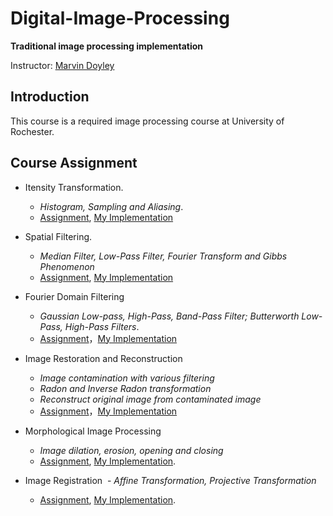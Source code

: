 # Digital-Image-Processing

**Traditional image processing implementation** 

Instructor: [Marvin Doyley](http://www.ece.rochester.edu/people/faculty/doyley_marvin/index.html)

## Introduction 
This course is a required image processing course at University of Rochester. 

## Course Assignment

- Itensity Transformation. 
  - *Histogram, Sampling and Aliasing*. 
  - [Assignment](https://github.com/Bato803/Digital-Image-Processing/blob/master/Itensity-Transformation/HW2_Fall2015.pdf), [My Implementation](https://github.com/Bato803/Digital-Image-Processing/blob/master/Itensity-Transformation/HomeWork2.ipynb)
  
- Spatial Filtering. 
  - *Median Filter, Low-Pass Filter, Fourier Transform and Gibbs Phenomenon* 
  - [Assignment](https://github.com/Bato803/Digital-Image-Processing/blob/master/Spatial-Filtering/DIP_HW3.pdf), [My Implementation](https://github.com/Bato803/Digital-Image-Processing/blob/master/Spatial-Filtering/HW3-Spatial%20Domain%20Filtering.ipynb)
  
- Fourier Domain Filtering
  - *Gaussian Low-pass, High-Pass, Band-Pass Filter; Butterworth Low-Pass, High-Pass Filters*. 
  - [Assignment](https://github.com/Bato803/Digital-Image-Processing/blob/master/Fourier-Domain-Filtering/ECE447_Fall2015_HW4.pdf)，[My Implementation](https://github.com/Bato803/Digital-Image-Processing/blob/master/Fourier-Domain-Filtering/HomeWork%204.ipynb)
  
 - Image Restoration and Reconstruction
    - *Image contamination with various filtering*
    - *Radon and Inverse Radon transformation*
    - *Reconstruct original image from contaminated image*
    - [Assignment](https://github.com/Bato803/Digital-Image-Processing/blob/master/Image-Restoration-Reconstruction/ECE447_Fall2015_HW5.pdf)，[My Implementation](https://github.com/Bato803/Digital-Image-Processing/blob/master/Image-Restoration-Reconstruction/HomeWork%205%20.ipynb)

- Morphological Image Processing
  - *Image dilation, erosion, opening and closing*
  - [Assignment](https://github.com/Bato803/Digital-Image-Processing/blob/master/Morphological-Image-Processing/ECE447_Fall2015_HW5(1).pdf), [My Implementation](https://github.com/Bato803/Digital-Image-Processing/blob/master/Morphological-Image-Processing/HomeWork%206.ipynb). 
  
- Image Registration
  - *Affine Transformation, Projective Transformation*
  - [Assignment](), [My Implementation](). 
